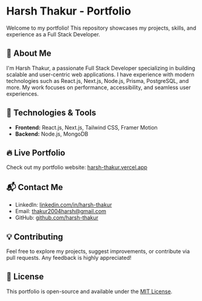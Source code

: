 # Harsh Thakur - Portfolio

Welcome to my portfolio! This repository showcases my projects, skills, and experience as a Full Stack Developer.

## 🚀 About Me
I'm Harsh Thakur, a passionate Full Stack Developer specializing in building scalable and user-centric web applications. I have experience with modern technologies such as React.js, Next.js, Node.js, Prisma, PostgreSQL, and more. My work focuses on performance, accessibility, and seamless user experiences.

## 📌 Technologies & Tools
- **Frontend:** React.js, Next.js, Tailwind CSS, Framer Motion
- **Backend:** Node.js, MongoDB


## 🔥 Live Portfolio
Check out my portfolio website: [harsh-thakur.vercel.app](https://harsh-thakur.vercel.app)

## 📬 Contact Me
- LinkedIn: [linkedin.com/in/harsh-thakur](https://linkedin.com/in/harsh-thakur24)
- Email: thakur2004harsh@gmail.com
- GitHub: [github.com/harsh-thakur](https://github.com/Harshthakur24)

## 💡 Contributing
Feel free to explore my projects, suggest improvements, or contribute via pull requests. Any feedback is highly appreciated!

## 📜 License
This portfolio is open-source and available under the [MIT License](LICENSE).

